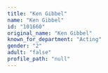 ```yaml
---
title: "Ken Gibbel"
name: "Ken Gibbel"
id: "101660"
original_name: "Ken Gibbel"
known_for_department: "Acting"
gender: "2"
adult: "false"
profile_path: "null"
---
```

